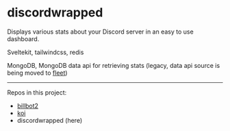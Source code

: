 # discordwrapped

Displays various stats about your Discord server in an easy to use dashboard.

Sveltekit, tailwindcss, redis

MongoDB, MongoDB data api for retrieving stats (legacy, data api source is being moved to [fleet](https://github.com/WiIIiamTang/fleet))

---

Repos in this project:
- [billbot2](https://github.com/WiIIiamTang/billbot2)
- [koi](https://github.com/WiIIiamTang/koi)
- discordwrapped (here)
